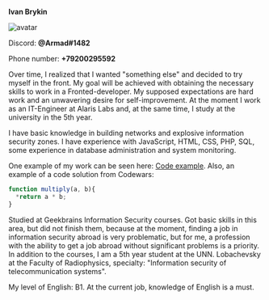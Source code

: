 **Ivan Brykin**

![avatar](C:\Users\bryki\Downloads\shrine20200309-38-1na37zs.jpeg)

Discord: **@Armad#1482**

Phone number: **+79200295592**

Over time, I realized that I wanted "something else" and decided to try myself in the front. My goal will be achieved with obtaining the necessary skills to work in a Fronted-developer. My supposed expectations are hard work and an unwavering desire for self-improvement. At the moment I work as an IT-Engineer at Alaris Labs and, at the same time, I study at the university in the 5th year.

I have basic knowledge in building networks and explosive information security zones. I have experience with JavaScript, HTML, CSS, PHP, SQL, some experience in database administration and system monitoring.

One example of my work can be seen here: [Code example](https://github.com/AFK-Ivan/GBstuff).
Also, an example of a code solution from Codewars:
```javascript 
function multiply(a, b){
  *return a * b;
}
```
Studied at Geekbrains Information Security courses. Got basic skills in this area, but did not finish them, because at the moment, finding a job in information security abroad is very problematic, but for me, a profession with the ability to get a job abroad without significant problems is a priority. In addition to the courses, I am a 5th year student at the UNN. Lobachevsky at the Faculty of Radiophysics, specialty: "Information security of telecommunication systems".

My level of English: B1. At the current job, knowledge of English is a must.

